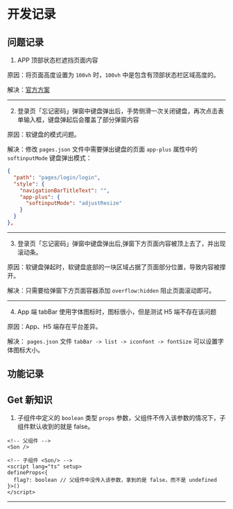 # 开发记录

## 问题记录

1. APP 顶部状态栏遮挡页面内容

原因：将页面高度设置为 `100vh` 时，`100vh` 中是包含有顶部状态栏区域高度的。

解决：[官方方案](https://uniapp.dcloud.net.cn/collocation/pages.html#customnav)

---

2. 登录页「忘记密码」弹窗中键盘弹出后，手势侧滑一次关闭键盘，再次点击表单输入框，键盘弹起后会覆盖了部分弹窗内容

原因：软键盘的模式问题。

解决：修改 `pages.json` 文件中需要弹出键盘的页面 `app-plus` 属性中的 `softinputMode` 键盘弹出模式：

```json
{
  "path": "pages/login/login",
  "style": {
    "navigationBarTitleText": "",
    "app-plus": {
      "softinputMode": "adjustResize"
    }
  }
},
```

---

3. 登录页「忘记密码」弹窗中键盘弹出后,弹窗下方页面内容被顶上去了，并出现滚动条。

原因：软键盘弹起时，软键盘底部的一块区域占据了页面部分位置，导致内容被撑开。

解决：只需要给弹窗下方页面容器添加 `overflow:hidden` 阻止页面滚动即可。

---

4. App 端 tabBar 使用字体图标时，图标很小，但是测试 H5 端不存在该问题

原因：App、H5 端存在平台差异。

解决： `pages.json` 文件 `tabBar -> list -> iconfont -> fontSize` 可以设置字体图标大小。

## 功能记录

## Get 新知识

1. 子组件中定义的 `boolean` 类型 `props` 参数，父组件不传入该参数的情况下，子组件默认收到的就是 false。

```vue
<!-- 父组件 -->
<Son />

<!-- 子组件 <Son/> -->
<script lang="ts" setup>
defineProps<{
  flag?: boolean // 父组件中没传入该参数，拿到的是 false，而不是 undefined
}>()
</script>
```

---
